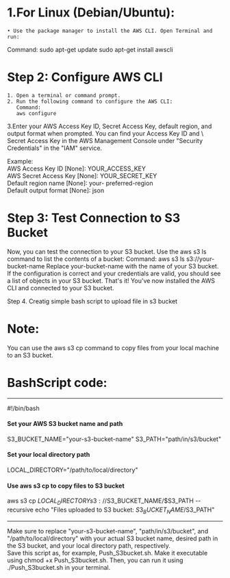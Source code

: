 # 1.For Linux (Debian/Ubuntu):
    • Use the package manager to install the AWS CLI. Open Terminal and run:
    
Command:
sudo apt-get update
sudo apt-get install awscli

# Step 2: Configure AWS CLI
    1. Open a terminal or command prompt.
    2. Run the following command to configure the AWS CLI:
       Command: 
       aws configure

  3.Enter your AWS Access Key ID, Secret Access Key, default region, and 	output format when prompted. You can find your Access Key ID and \	Secret Access Key in the AWS Management Console under "Security 	Credentials" in the "IAM" service.
	
Example:\
AWS Access Key ID [None]: YOUR_ACCESS_KEY \
AWS Secret Access 	Key [None]: YOUR_SECRET_KEY \
Default region name [None]: your-	preferred-region \
Default 	output format [None]: json 

# Step 3: Test Connection to S3 Bucket
Now, you can test the connection to your S3 bucket. Use the aws s3 ls command to list the contents of a bucket:
Command:
aws s3 ls s3://your-bucket-name
Replace your-bucket-name with the name of your S3 bucket. If the configuration is correct and your credentials are valid, you should see a list of objects in your S3 bucket.
That's it! You've now installed the AWS CLI and connected to your S3 bucket.

Step 4. Creatig simple bash script to upload file in s3 bucket

# Note:
You can use the aws s3 cp command to copy files from your local machine to an S3 bucket. 



# BashScript code:
_______________________________________________________________________________
#!/bin/bash

#### Set your AWS S3 bucket name and path
S3_BUCKET_NAME="your-s3-bucket-name"
S3_PATH="path/in/s3/bucket"
#### Set your local directory path
LOCAL_DIRECTORY="/path/to/local/directory"
#### Use aws s3 cp to copy files to S3 bucket
aws s3 cp $LOCAL_DIRECTORY s3://$S3_BUCKET_NAME/$S3_PATH --recursive
echo "Files uploaded to S3 bucket: $S3_BUCKET_NAME/$S3_PATH"

_______________________________________________________________________________


Make sure to replace "your-s3-bucket-name", "path/in/s3/bucket", and "/path/to/local/directory" with your actual S3 bucket name, desired path in the S3 bucket, and your local directory path, respectively.\
Save this script as, for example, Push_S3bucket.sh. Make it executable using chmod +x Push_S3bucket.sh. Then, you can run it using ./Push_S3bucket.sh in your terminal.
